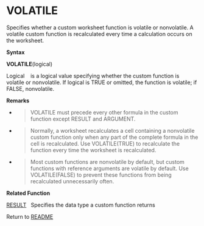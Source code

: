 # VOLATILE

Specifies whether a custom worksheet function is volatile or
nonvolatile. A volatile custom function is recalculated every time a
calculation occurs on the worksheet.

**Syntax**

**VOLATILE**(logical)

Logical&nbsp;&nbsp;&nbsp;&nbsp;is a logical value specifying whether the
custom function is volatile or nonvolatile. If logical is TRUE or
omitted, the function is volatile; if FALSE, nonvolatile.

**Remarks**

  - > VOLATILE must precede every other formula in the custom function
    > except RESULT and ARGUMENT.

  - > Normally, a worksheet recalculates a cell containing a nonvolatile
    > custom function only when any part of the complete formula in the
    > cell is recalculated. Use VOLATILE(TRUE) to recalculate the
    > function every time the worksheet is recalculated.

  - > Most custom functions are nonvolatile by default, but custom
    > functions with reference arguments are volatile by default. Use
    > VOLATILE(FALSE) to prevent these functions from being recalculated
    > unnecessarily often.


**Related Function**

[RESULT](RESULT.md)&nbsp;&nbsp;&nbsp;Specifies the data type a custom function
returns



Return to [README](README.md)

